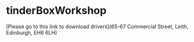 # tinderBoxWorkshop

[Please go to this link to download drivers](65-67 Commercial Street, Leith, Edinburgh, EH6 6LH)
